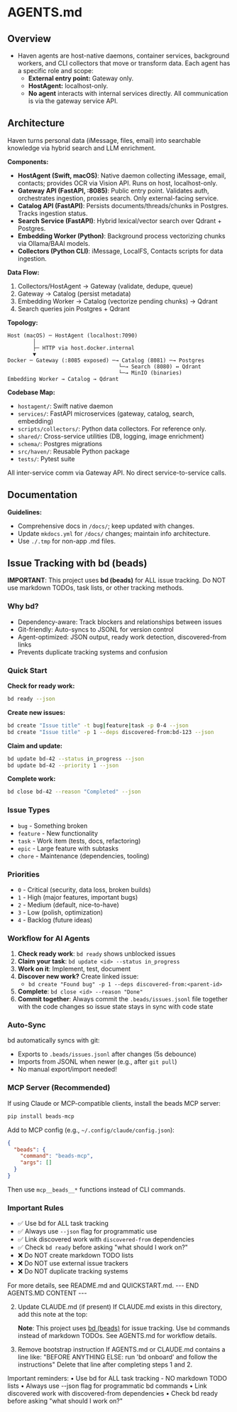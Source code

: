 # AGENTS.md


## Overview
* Haven agents are host-native daemons, container services, background workers, and CLI collectors that move or transform data. Each agent has a specific role and scope: 
  * **External entry point:** Gateway only.  
  * **HostAgent:** localhost-only.  
  * **No agent** interacts with internal services directly. All communication is via the gateway service API.

## Architecture
Haven turns personal data (iMessage, files, email) into searchable knowledge via hybrid search and LLM enrichment.

**Components:**
- **HostAgent (Swift, macOS)**: Native daemon collecting iMessage, email, contacts; provides OCR via Vision API. Runs on host, localhost-only.
- **Gateway API (FastAPI, :8085)**: Public entry point. Validates auth, orchestrates ingestion, proxies search. Only external-facing service.
- **Catalog API (FastAPI)**: Persists documents/threads/chunks in Postgres. Tracks ingestion status.
- **Search Service (FastAPI)**: Hybrid lexical/vector search over Qdrant + Postgres.
- **Embedding Worker (Python)**: Background process vectorizing chunks via Ollama/BAAI models.
- **Collectors (Python CLI)**: iMessage, LocalFS, Contacts scripts for data ingestion.

**Data Flow:**
1. Collectors/HostAgent → Gateway (validate, dedupe, queue)
2. Gateway → Catalog (persist metadata)
3. Embedding Worker → Catalog (vectorize pending chunks) → Qdrant
4. Search queries join Postgres + Qdrant

**Topology:**
```
Host (macOS) ─ HostAgent (localhost:7090)
        │
        ├─ HTTP via host.docker.internal
        ▼
Docker ─ Gateway (:8085 exposed) ─→ Catalog (8081) ─→ Postgres
                                   └─→ Search (8080) ↔ Qdrant
                                   └─→ MinIO (binaries)
Embedding Worker → Catalog → Qdrant
```

**Codebase Map:**
- `hostagent/`: Swift native daemon
- `services/`: FastAPI microservices (gateway, catalog, search, embedding)
- `scripts/collectors/`: Python data collectors. For reference only.
- `shared/`: Cross-service utilities (DB, logging, image enrichment)
- `schema/`: Postgres migrations
- `src/haven/`: Reusable Python package
- `tests/`: Pytest suite

All inter-service comm via Gateway API. No direct service-to-service calls.

## Documentation
**Guidelines:**
- Comprehensive docs in `/docs/`; keep updated with changes.
- Update `mkdocs.yml` for `/docs/` changes; maintain info architecture.
- Use `./.tmp` for non-app .md files.

## Issue Tracking with bd (beads)

**IMPORTANT**: This project uses **bd (beads)** for ALL issue tracking. Do NOT use markdown TODOs, task lists, or other tracking methods.

### Why bd?

- Dependency-aware: Track blockers and relationships between issues
- Git-friendly: Auto-syncs to JSONL for version control
- Agent-optimized: JSON output, ready work detection, discovered-from links
- Prevents duplicate tracking systems and confusion

### Quick Start

**Check for ready work:**
```bash
bd ready --json
```

**Create new issues:**
```bash
bd create "Issue title" -t bug|feature|task -p 0-4 --json
bd create "Issue title" -p 1 --deps discovered-from:bd-123 --json
```

**Claim and update:**
```bash
bd update bd-42 --status in_progress --json
bd update bd-42 --priority 1 --json
```

**Complete work:**
```bash
bd close bd-42 --reason "Completed" --json
```

### Issue Types

- `bug` - Something broken
- `feature` - New functionality
- `task` - Work item (tests, docs, refactoring)
- `epic` - Large feature with subtasks
- `chore` - Maintenance (dependencies, tooling)

### Priorities

- `0` - Critical (security, data loss, broken builds)
- `1` - High (major features, important bugs)
- `2` - Medium (default, nice-to-have)
- `3` - Low (polish, optimization)
- `4` - Backlog (future ideas)

### Workflow for AI Agents

1. **Check ready work**: `bd ready` shows unblocked issues
2. **Claim your task**: `bd update <id> --status in_progress`
3. **Work on it**: Implement, test, document
4. **Discover new work?** Create linked issue:
   - `bd create "Found bug" -p 1 --deps discovered-from:<parent-id>`
5. **Complete**: `bd close <id> --reason "Done"`
6. **Commit together**: Always commit the `.beads/issues.jsonl` file together with the code changes so issue state stays in sync with code state

### Auto-Sync

bd automatically syncs with git:
- Exports to `.beads/issues.jsonl` after changes (5s debounce)
- Imports from JSONL when newer (e.g., after `git pull`)
- No manual export/import needed!

### MCP Server (Recommended)

If using Claude or MCP-compatible clients, install the beads MCP server:

```bash
pip install beads-mcp
```

Add to MCP config (e.g., `~/.config/claude/config.json`):
```json
{
  "beads": {
    "command": "beads-mcp",
    "args": []
  }
}
```

Then use `mcp__beads__*` functions instead of CLI commands.

### Important Rules

- ✅ Use bd for ALL task tracking
- ✅ Always use `--json` flag for programmatic use
- ✅ Link discovered work with `discovered-from` dependencies
- ✅ Check `bd ready` before asking "what should I work on?"
- ❌ Do NOT create markdown TODO lists
- ❌ Do NOT use external issue trackers
- ❌ Do NOT duplicate tracking systems

For more details, see README.md and QUICKSTART.md.
--- END AGENTS.MD CONTENT ---

2. Update CLAUDE.md (if present)
   If CLAUDE.md exists in this directory, add this note at the top:

   **Note**: This project uses [bd (beads)](https://github.com/steveyegge/beads)
   for issue tracking. Use `bd` commands instead of markdown TODOs.
   See AGENTS.md for workflow details.

3. Remove bootstrap instruction
   If AGENTS.md or CLAUDE.md contains a line like:
   "BEFORE ANYTHING ELSE: run 'bd onboard' and follow the instructions"
   Delete that line after completing steps 1 and 2.

Important reminders:
   • Use bd for ALL task tracking - NO markdown TODO lists
   • Always use --json flag for programmatic bd commands
   • Link discovered work with discovered-from dependencies
   • Check bd ready before asking "what should I work on?"
